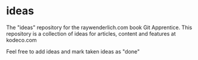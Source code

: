 # ideas
The "ideas" repository for the raywenderlich.com book Git Apprentice.
This repository is a collection of ideas for articles, content and features at kodeco.com

Feel free to add ideas and mark taken ideas as "done"
